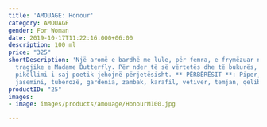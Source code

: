 ```yaml
---
title: 'AMOUAGE: Honour'
category: AMOUAGE
gender: For Woman
date: 2019-10-17T11:22:16.000+06:00
description: 100 ml
price: "325"
shortDescription: 'Një aromë e bardhë me lule, për femra, e frymëzuar nga gjendja
  tragjike e Madame Butterfly. Për nder të së vërtetës dhe të bukurës, dashuria dhe
  pikëllimi i saj poetik jehojnë përjetësisht. ** PËRBËRËSIT **: Piper, koriandër,
  jasemini, tuberozë, gardenia, zambak, karafil, vetiver, temjan, qelibar dhe lëkurë.   **100ml-EDP-WOMAN**'
productID: "25"
images:
- image: images/products/amouage/HonourM100.jpg

---
```

